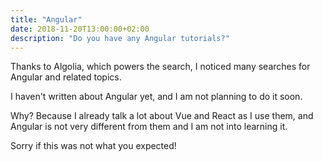 ```yaml
---
title: "Angular"
date: 2018-11-20T13:00:00+02:00
description: "Do you have any Angular tutorials?"
---
```


Thanks to Algolia, which powers the search, I noticed many searches for Angular and related topics.

I haven't written about Angular yet, and I am not planning to do it soon.

Why? Because I already talk a lot about Vue and React as I use them, and Angular is not very different from them and I am not into learning it.

Sorry if this was not what you expected!